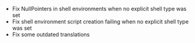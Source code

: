 - Fix NullPointers in shell environments when no explicit shell type was set
- Fix shell environment script creation failing when no explicit shell type was set
- Fix some outdated translations
